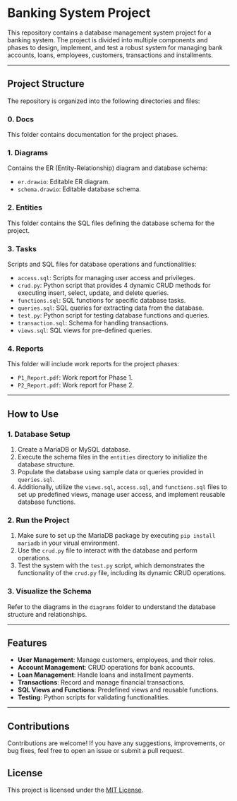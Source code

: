 # Banking System Project

This repository contains a database management system project for a banking system. The project is divided into multiple components and phases to design, implement, and test a robust system for managing bank accounts, loans, employees, customers, transactions and installments.

---

## Project Structure

The repository is organized into the following directories and files:

### **0. Docs**

This folder contains documentation for the project phases.

### **1. Diagrams**

Contains the ER (Entity-Relationship) diagram and database schema:

- `er.drawio`: Editable ER diagram.
- `schema.drawio`: Editable database schema.

### **2. Entities**

This folder contains the SQL files defining the database schema for the project.

### **3. Tasks**

Scripts and SQL files for database operations and functionalities:

- `access.sql`: Scripts for managing user access and privileges.
- `crud.py`: Python script that provides 4 dynamic CRUD methods for executing insert, select, update, and delete queries.
- `functions.sql`: SQL functions for specific database tasks.
- `queries.sql`: SQL queries for extracting data from the database.
- `test.py`: Python script for testing database functions and queries.
- `transaction.sql`: Schema for handling transactions.
- `views.sql`: SQL views for pre-defined queries.

### **4. Reports**

This folder will include work reports for the project phases:

- `P1_Report.pdf`: Work report for Phase 1.
- `P2_Report.pdf`: Work report for Phase 2.

---

## How to Use

### **1. Database Setup**

1. Create a MariaDB or MySQL database.
2. Execute the schema files in the `entities` directory to initialize the database structure.
3. Populate the database using sample data or queries provided in `queries.sql`.
4. Additionally, utilize the `views.sql`, `access.sql`, and `functions.sql` files to set up predefined views, manage user access, and implement reusable database functions.

### **2. Run the Project**

1. Make sure to set up the MariaDB package by executing `pip install mariadb` in your virual environment.
2. Use the `crud.py` file to interact with the database and perform operations.
3. Test the system with the `test.py` script, which demonstrates the functionality of the `crud.py` file, including its dynamic CRUD operations.

### **3. Visualize the Schema**

Refer to the diagrams in the `diagrams` folder to understand the database structure and relationships.

---

## Features

- **User Management**: Manage customers, employees, and their roles.
- **Account Management**: CRUD operations for bank accounts.
- **Loan Management**: Handle loans and installment payments.
- **Transactions**: Record and manage financial transactions.
- **SQL Views and Functions**: Predefined views and reusable functions.
- **Testing**: Python scripts for validating functionalities.

---

## Contributions

Contributions are welcome! If you have any suggestions, improvements, or bug fixes, feel free to open an issue or submit a pull request.

## License

This project is licensed under the [MIT License](LICENSE).
